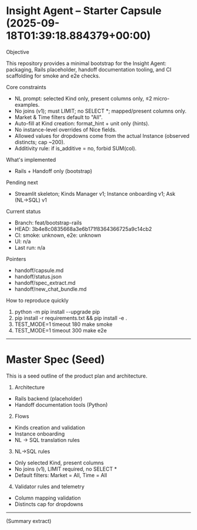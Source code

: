 # Insight Agent – Starter Capsule (2025-09-18T01:39:18.884379+00:00)

Objective

This repository provides a minimal bootstrap for the Insight Agent: packaging, Rails placeholder, handoff documentation tooling, and CI scaffolding for smoke and e2e checks.

Core constraints

- NL prompt: selected Kind only, present columns only, ≤2 micro-examples.
- No joins (v1); must LIMIT; no SELECT *; mapped/present columns only.
- Market & Time filters default to "All".
- Auto-fill at Kind creation: format_hint + unit only (hints).
- No instance-level overrides of Nice fields.
- Allowed values for dropdowns come from the actual Instance (observed distincts; cap ~200).
- Additivity rule: if is_additive = no, forbid SUM(col).

What's implemented

- Rails + Handoff only (bootstrap)

Pending next

- Streamlit skeleton; Kinds Manager v1; Instance onboarding v1; Ask (NL→SQL) v1

Current status

- Branch: feat/bootstrap-rails
- HEAD: 3b4e8c0835668a3e6b171f8364366725a9c14cb2
- CI: smoke: unknown, e2e: unknown
- UI: n/a
- Last run: n/a

Pointers

- handoff/capsule.md
- handoff/status.json
- handoff/spec_extract.md
- handoff/new_chat_bundle.md

How to reproduce quickly

1. python -m pip install --upgrade pip
2. pip install -r requirements.txt && pip install -e .
3. TEST_MODE=1 timeout 180 make smoke
4. TEST_MODE=1 timeout 300 make e2e

---
# Master Spec (Seed)

This is a seed outline of the product plan and architecture.

1. Architecture
- Rails backend (placeholder)
- Handoff documentation tools (Python)

2. Flows
- Kinds creation and validation
- Instance onboarding
- NL -> SQL translation rules

3. NL->SQL rules
- Only selected Kind, present columns
- No joins (v1), LIMIT required, no SELECT *
- Default filters: Market = All, Time = All

4. Validator rules and telemetry
- Column mapping validation
- Distincts cap for dropdowns



---

(Summary extract)
